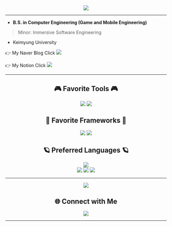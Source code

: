 <div align="center">  
  <img src="https://capsule-render.vercel.app/api?type=soft&color=00599C&height=130&section=header&text=Thank%20you%20for%20Visiting&fontSize=80&fontColor=03C75A&animation=fadeIn" />
</div>

---

+ **B.S. in Computer Engineering (Game and Mobile Engineering)**  
> Minor: Immersive Software Engineering  
+ Keimyung University

<p>
  👉 My Naver Blog Click  
  <a href="https://blog.naver.com/rdz77">
    <img src="https://img.shields.io/badge/Naver_Blog-2DB400?style=for-the-badge&logo=Naver&logoColor=white" />
  </a>
</p>

<p>
  👉 My Notion Click  
  <a href="https://sn7794.notion.site/i-m-KyeongMin-Kim-d28f01712757415899d15daead0199fe">
    <img src="https://img.shields.io/badge/Notion_Workspace-fdf6e3?style=for-the-badge&logo=Notion&logoColor=000000" />
  </a>
</p>

---

<h2 align="center">🎮 Favorite Tools 🎮</h2>
<p align="center">
  <img src="https://img.shields.io/badge/unity-white.svg?style=for-the-badge&logo=unity&logoColor=black" />
  <img src="https://img.shields.io/badge/Oculus-white.svg?style=for-the-badge&logo=Oculus&logoColor=1C1E20" />
</p>

<h2 align="center">📄 Favorite Frameworks 📄</h2>
<p align="center">
  <img src="https://img.shields.io/badge/React-blue.svg?style=for-the-badge&logo=React&logoColor=61DAFB" />
  <img src="https://img.shields.io/badge/React_Native-20232A.svg?style=for-the-badge&logo=React&logoColor=61DAFB" />
</p>

<h2 align="center">🪐 Preferred Languages 🪐</h2>
<div align="center">
  <img src="http://mazassumnida.wtf/api/v2/generate_badge?boj=rudaz77" /><br />
  <img src="https://img.shields.io/badge/Python-F1BF7A.svg?style=for-the-badge&logo=Python&logoColor=3776AB" />
  <img src="https://img.shields.io/badge/C++-00599C.svg?style=for-the-badge&logo=c%2B%2B&logoColor=white" />
  <img src="https://img.shields.io/badge/C%23-239120.svg?style=for-the-badge&logo=c-sharp&logoColor=white" />
</div>

---

<div align="center">
  <img src="https://capsule-render.vercel.app/api?type=soft&color=033963&height=100&section=header&text=Thank%20you%20for%20Visiting%20every%20time.&fontSize=50&fontColor=ECD53F" />
</div>

<h2 align="center">🌐 Connect with Me</h2>
<p align="center">
  <img src="https://img.shields.io/badge/rutas7794@gmail.com-D14836?style=for-the-badge&logo=gmail&logoColor=white" />
</p>

---
